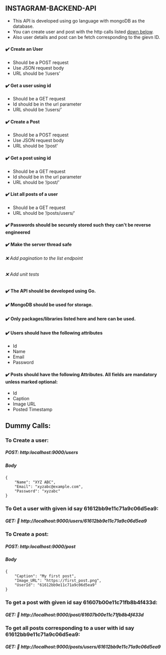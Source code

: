 ## INSTAGRAM-BACKEND-API
- This API is developed using go language with mongoDB as the database. 
- You can create user and post with the http calls listed [down below](#dummy-calls).
- Also user details and post can be fetch corresponding to the gievn ID.
 
 #### :heavy_check_mark: Create an User
- Should be a POST request
- Use JSON request body
- URL should be ‘/users'

#### :heavy_check_mark: Get a user using id
- Should be a GET request
- Id should be in the url parameter
- URL should be ‘/users/<id here>’

#### :heavy_check_mark: Create a Post
- Should be a POST request
- Use JSON request body
- URL should be ‘/post'

#### :heavy_check_mark: Get a post using id
- Should be a GET request
- Id should be in the url parameter
- URL should be ‘/post/<id here>’

#### :heavy_check_mark: List all posts of a user
- Should be a GET request
- URL should be ‘/posts/users/<Id here>'

#### :heavy_check_mark: Passwords should be securely stored such they can't be reverse engineered

#### :heavy_check_mark: Make the server thread safe

###### :x: Add pagination to the list endpoint

###### :x: Add unit tests

#### :heavy_check_mark: The API should be developed using Go.

#### :heavy_check_mark: MongoDB should be used for storage.

#### :heavy_check_mark: Only packages/libraries listed here and here can be used.


#### :heavy_check_mark: Users should have the following attributes
- Id
- Name
- Email
- Password

#### :heavy_check_mark: Posts should have the following Attributes. All fields are mandatory unless marked optional:
- Id
- Caption
- Image URL
- Posted Timestamp

## Dummy Calls:
### To Create a user: 
##### POST: http:localhost:9000/users
##### Body 
```
{
    "Name": "XYZ ABC",
    "Email": "xyzabc@example.com",
    "Password": "xyzabc"
}
```
### To Get a user with given id say 61612bb9e11c71a9c06d5ea9: 
##### GET: :link: http://localhost:9000/users/61612bb9e11c71a9c06d5ea9

### To Create a post: 
##### POST: http:localhost:9000/post
##### Body 
```
{
    "Caption": "My first post",
    "Image_URL": "https://first_post.png",
    "UserId": "61612bb9e11c71a9c06d5ea9"
}
```
### To get a post with given id say 61607b00e11c71fb8b4f433d:
##### GET: :link: http://localhost:9000/post/61607b00e11c71fb8b4f433d

### To get all posts corresponding to a user with id say 61612bb9e11c71a9c06d5ea9:
##### GET: :link: http://localhost:9000/posts/users/61612bb9e11c71a9c06d5ea9

